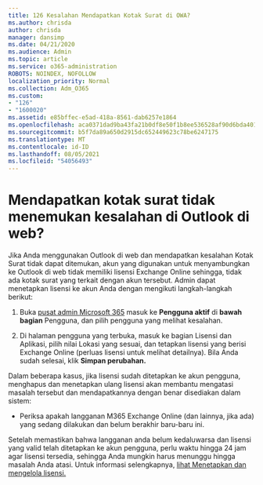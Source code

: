 ```yaml
---
title: 126 Kesalahan Mendapatkan Kotak Surat di OWA?
ms.author: chrisda
author: chrisda
manager: dansimp
ms.date: 04/21/2020
ms.audience: Admin
ms.topic: article
ms.service: o365-administration
ROBOTS: NOINDEX, NOFOLLOW
localization_priority: Normal
ms.collection: Adm_O365
ms.custom:
- "126"
- "1600020"
ms.assetid: e85bffec-e5ad-418a-8561-dab6257e1864
ms.openlocfilehash: aca0371dad9ba43fa21b0df8e50f1b8ee536528af90d6bda401995c6e5796be4
ms.sourcegitcommit: b5f7da89a650d2915dc652449623c78be6247175
ms.translationtype: MT
ms.contentlocale: id-ID
ms.lasthandoff: 08/05/2021
ms.locfileid: "54056493"
---
```

# <a name="getting-a-mailbox-not-found-error-in-outlook-on-the-web"></a>Mendapatkan kotak surat tidak menemukan kesalahan di Outlook di web?

Jika Anda menggunakan Outlook di web dan mendapatkan kesalahan  Kotak Surat tidak dapat ditemukan, akun yang digunakan untuk menyambungkan ke Outlook di web tidak memiliki lisensi Exchange Online sehingga, tidak ada kotak surat yang terkait dengan akun tersebut. Admin dapat menetapkan lisensi ke akun Anda dengan mengikuti langkah-langkah berikut:

1. Buka [pusat admin Microsoft 365](https://portal.office.com/adminportal/home#/homepage) masuk ke **Pengguna aktif** di **bawah bagian** Pengguna, dan pilih pengguna yang melihat kesalahan.

2. Di halaman pengguna yang terbuka,  masuk ke bagian Lisensi  dan Aplikasi, pilih nilai Lokasi yang sesuai, dan tetapkan lisensi yang berisi Exchange Online (perluas lisensi untuk melihat detailnya). Bila Anda sudah selesai, klik **Simpan perubahan.**

Dalam beberapa kasus, jika lisensi sudah ditetapkan ke akun pengguna, menghapus dan menetapkan ulang lisensi akan membantu mengatasi masalah tersebut dan mendapatkannya dengan benar disediakan dalam sistem: 

- Periksa apakah langganan M365 Exchange Online (dan lainnya, jika ada) yang sedang dilakukan dan belum berakhir baru-baru ini.

Setelah memastikan bahwa langganan anda belum kedaluwarsa dan lisensi yang valid telah ditetapkan ke akun pengguna, perlu waktu hingga 24 jam agar lisensi tersedia, sehingga Anda mungkin harus menunggu hingga masalah Anda atasi. Untuk informasi selengkapnya, [lihat Menetapkan dan mengelola lisensi.](https://docs.microsoft.com/deployoffice/overview-licensing-activation-microsoft-365-apps#assign-and-manage-licenses)